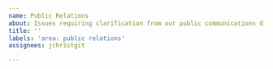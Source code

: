 ```yaml
---
name: Public Relations
about: Issues requiring clarification from our public communications director.
title: ''
labels: 'area: public relations'
assignees: jchristgit

---
```

